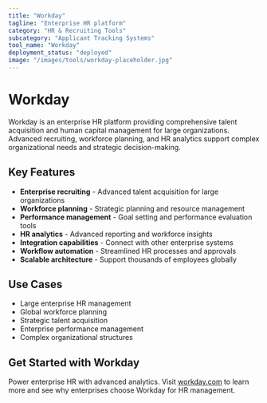 ```yaml
---
title: "Workday"
tagline: "Enterprise HR platform"
category: "HR & Recruiting Tools"
subcategory: "Applicant Tracking Systems"
tool_name: "Workday"
deployment_status: "deployed"
image: "/images/tools/workday-placeholder.jpg"
---
```


# Workday

Workday is an enterprise HR platform providing comprehensive talent acquisition and human capital management for large organizations. Advanced recruiting, workforce planning, and HR analytics support complex organizational needs and strategic decision-making.

## Key Features

- **Enterprise recruiting** - Advanced talent acquisition for large organizations
- **Workforce planning** - Strategic planning and resource management
- **Performance management** - Goal setting and performance evaluation tools
- **HR analytics** - Advanced reporting and workforce insights
- **Integration capabilities** - Connect with other enterprise systems
- **Workflow automation** - Streamlined HR processes and approvals
- **Scalable architecture** - Support thousands of employees globally

## Use Cases

- Large enterprise HR management
- Global workforce planning
- Strategic talent acquisition
- Enterprise performance management
- Complex organizational structures

## Get Started with Workday

Power enterprise HR with advanced analytics. Visit [workday.com](https://www.workday.com) to learn more and see why enterprises choose Workday for HR management.
